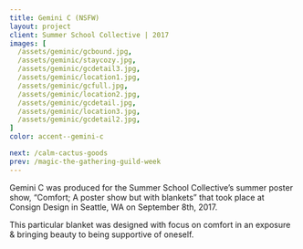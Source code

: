 ```yaml
---
title: Gemini C (NSFW)
layout: project
client: Summer School Collective | 2017
images: [
  /assets/geminic/gcbound.jpg,
  /assets/geminic/staycozy.jpg,
  /assets/geminic/gcdetail3.jpg,
  /assets/geminic/location1.jpg,
  /assets/geminic/gcfull.jpg,
  /assets/geminic/location2.jpg,
  /assets/geminic/gcdetail.jpg,
  /assets/geminic/location3.jpg,
  /assets/geminic/gcdetail2.jpg,
]
color: accent--gemini-c

next: /calm-cactus-goods
prev: /magic-the-gathering-guild-week
---
```


Gemini C was produced for the Summer School Collective’s summer poster show, “Comfort; A poster show but with blankets” that took place at Consign Design in Seattle, WA on September 8th, 2017.

This particular blanket was designed with focus on comfort in an exposure & bringing beauty to being supportive of oneself.

